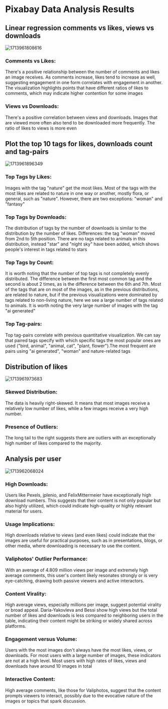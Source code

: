 
# Pixabay Data Analysis Results

## Linear regression comments vs likes, views vs downloads

![1713961808616](image/analisys/1713961808616.png)


### Comments vs Likes:

There's a positive relationship between the number of comments and likes an image receives. As comments increase, likes tend to increase as well, suggesting engagement in one form correlates with engagement in another. The visualization highlights points that have different ratios of likes to comments, which may indicate higher contention for some images

### Views vs Downloads:

There's a positive correlation between views and downloads. Images that are viewed more often also tend to be downloaded more frequently. The ratio of likes to views is more even


## Plot the top 10 tags for likes, downloads count and tag-pairs

![1713961896349](image/analisys/1713961896349.png)

### Top Tags by Likes:

Images with the tag "nature" get the most likes. Most of the tags with the most likes are related to nature in one way or another, mostly flora, or general, such as "nature". However, there are two exceptions: "woman" and "fantasy"

### Top Tags by Downloads:

The distribution of tags by the number of downloads is similar to the distribution by the number of likes. Differences: the tag "woman" moved from 2nd to 5th position. There are no tags related to animals in this distribution, instead "star" and "night sky" have been added, which shows people's interest in tags related to stars

### Top Tags by Count:

It is worth noting that the number of top tags is not completely evenly distributed. The difference between the first most common tag and the second is about 2 times, as is the difference between the 6th and 7th. Most of the tags that are on most of the images, as in the previous distributions, are related to nature, but if the previous visualizations were dominated by tags related to non-living nature, here we see a large number of tags related to animals. It is worth noting the very large number of images with the tag "ai generated"

### Top Tag-pairs:

Top tag-pairs correlate with previous quantitative visualization. We can say that paired tags specify with which specific tags the most popular ones are used ("bird, animal", "animal, cat", "plant, flower").The most frequent are pairs using "ai generated", "woman" and nature-related tags

## Distribution of likes

![1713961973683](image/analisys/1713961973683.png)

### Skewed Distribution:

The data is heavily right-skewed. It means that most images receive a relatively low number of likes, while a few images receive a very high number.

### Presence of Outliers:

The long tail to the right suggests there are outliers with an exceptionally high number of likes compared to the majority.


## Analysis per user

![1713962068024](image/analisys/1713962068024.png)


### High Downloads:

Users like Pexels, jplenio, and FelixMittermeier have exceptionally high download numbers. This suggests that their content is not only popular but also highly utilized, which could indicate high-quality or highly relevant material for users.

### Usage Implications:

High downloads relative to views (and even likes) could indicate that the images are useful for practical purposes, such as in presentations, blogs, or other media, where downloading is necessary to use the content.

### Valiphotos' Outlier Performance:

With an average of 4.809 million views per image and extremely high average comments, this user's content likely resonates strongly or is very eye-catching, drawing both passive viewers and active interactors.

### Content Virality:

High average views, especially millions per image, suggest potential virality or broad appeal. Daria-Yakovleva and Bessi show high views but the total number of likes and downloads is less compared to neighboring users in the table, indicating their content might be striking or widely shared across platforms.

### Engagement versus Volume:

Users with the most images don't always have the most likes, views, or downloads. For most users with a large number of images, these indicators are not at a high level. Most users with high rates of likes, views and downloads have around 10 images in total

### Interactive Content:

High average comments, like those for Valiphotos, suggest that the content prompts viewers to interact, possibly due to the evocative nature of the images or topics that spark discussion.
